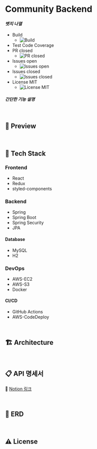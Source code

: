 # Community Backend

#### *뱃지 나열*
- Build
  - <img alt="Build" src="https://img.shields.io/github/workflow/status/jaster25/community-backend/main.yml"/>
- Test Code Coverage
- PR closed
  - <img alt="PR closed" src="https://img.shields.io/github/issues-pr-closed/jaster25/community-backend"/>
- Issues open
  - <img alt="Issues open" src="https://img.shields.io/github/issues/jaster25/community-backend"/>
- Issues closed
  - <img alt="Issues closed" src="https://img.shields.io/github/issues-closed/jaster25/community-backend"/>
- License MIT
  - <img alt="License MIT" src="https://img.shields.io/github/license/jaster25/community-backend"/>


#### *간단한 기능 설명*



<br>

## 📸 Preview


<br>

## 🧱 Tech Stack

### Frontend
- React
- Redux
- styled-components

### Backend
- Spring
- Spring Boot
- Spring Security
- JPA

#### Database
- MySQL
- H2

### DevOps
- AWS-EC2
- AWS-S3
- Docker

#### CI/CD
- GitHub Actions
- AWS-CodeDeploy

<br>

## 🏗 Architecture


<br>

## 📋 API 명세서

🔗 [Notion 링크](https://jaster25.notion.site/API-0fb9ac59200c4b47823dea0de3b60607)

<br>

## 💾 ERD


<br>

## ⚠️ License

